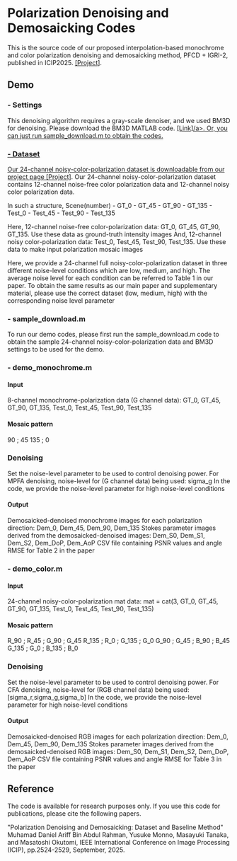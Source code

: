 # Polarization Denoising and Demosaicking Codes
This is the source code of our proposed interpolation-based monochrome and color polarization denoising and demosaicking method, PFCD + IGRI-2, published in ICIP2025. <a href="http://www.ok.sc.e.titech.ac.jp/res/PolarDem/PDD.html" target="_blank">[Project]</a>.
 
## Demo

### - Settings
This denoising algorithm requires a gray-scale denoiser, and we used BM3D for denoising.
Please download the BM3D MATLAB code. <a href=https://webpages.tuni.fi/foi/GCF-BM3D/BM3D.zip>[Link]/a>.
Or, you can just run sample_download.m to obtain the codes. 

### - Dataset
Our 24-channel noisy-color-polarization dataset is downloadable from our project page <a href="http://www.ok.sc.e.titech.ac.jp/res/PolarDem/PDD.html" target="_blank">[Project]</a>.
Our 24-channel noisy-color-polarization dataset contains 12-channel noise-free color polarization data and 12-channel noisy color polarization data.

In such a structure, 
Scene(number) - GT_0
              - GT_45
              - GT_90
              - GT_135
              - Test_0
              - Test_45
              - Test_90
              - Test_135

Here, 12-channel noise-free color-polarization data:  GT_0, GT_45, GT_90, GT_135. Use these data as ground-truth intensity images
And, 12-channel noisy color-polarization data: Test_0, Test_45, Test_90, Test_135. Use these data to make input polarization mosaic images

Here, we provide a 24-channel full noisy-color-polarization dataset in three different noise-level conditions which are low, medium, and high.
The average noise level for each condition can be referred to Table 1 in our paper. 
To obtain the same results as our main paper and supplementary material, 
please use the correct dataset (low, medium, high) with the corresponding noise level parameter

### - sample_download.m
To run our demo codes, please first run the sample_download.m code to obtain the sample 24-channel noisy-color-polarization data and BM3D settings to be used for the demo.


### - demo_monochrome.m
#### Input
8-channel monochrome-polarization data (G channel data): GT_0, GT_45, GT_90, GT_135, Test_0, Test_45, Test_90, Test_135

#### Mosaic pattern
90 ; 45
135  ; 0

### Denoising 
Set the noise-level parameter to be used to control denoising power. 
For MPFA denoising, noise-level for (G channel data) being used: sigma_g
In the code, we provide the noise-level parameter for high noise-level conditions

#### Output
Demosaicked-denoised monochrome images for each polarization direction: Dem_0, Dem_45, Dem_90, Dem_135
Stokes parameter images derived from the demosaicked-denoised images: Dem_S0, Dem_S1, Dem_S2, Dem_DoP, Dem_AoP
CSV file containing PSNR values and angle RMSE for Table 2 in the paper

### - demo_color.m
#### Input
24-channel noisy-color-polarization mat data: mat = cat(3, GT_0, GT_45, GT_90, GT_135, Test_0, Test_45, Test_90, Test_135)

#### Mosaic pattern
R_90 ; R_45 ; G_90 ; G_45
R_135 ; R_0 ; G_135 ; G_0
G_90 ; G_45 ; B_90 ; B_45
G_135 ; G_0 ; B_135 ; B_0

### Denoising 
Set the noise-level parameter to be used to control denoising power. 
For CFA denoising, noise-level for (RGB channel data) being used: [sigma_r,sigma_g,sigma_b]
In the code, we provide the noise-level parameter for high noise-level conditions


#### Output
Demosaicked-denoised RGB images for each polarization direction: Dem_0, Dem_45, Dem_90, Dem_135
Stokes parameter images derived from the demosaicked-denoised RGB images: Dem_S0, Dem_S1, Dem_S2, Dem_DoP, Dem_AoP
CSV file containing PSNR values and angle RMSE for Table 3 in the paper


## Reference
The code is available for research purposes only. If you use this code for publications, please cite the following papers.

"Polarization Denoising and Demosaicking: Dataset and Baseline Method"
Muhamad Daniel Ariff Bin Abdul Rahman, Yusuke Monno, Masayuki Tanaka, and Masatoshi Okutomi,
IEEE International Conference on Image Processing (ICIP), pp.2524-2529, September, 2025.
